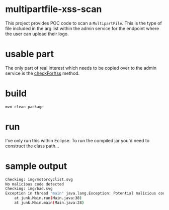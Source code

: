 # multipartfile-xss-scan
This project provides POC code to scan a `MultipartFile`. This is the type of file included in the arg list within the admin service for the endpoint where the user can upload their logo.

# usable part
The only part of real interest which needs to be copied over to the admin service is the [checkForXss](src/main/java/junk/Main#checkForXss) method.

# build
`mvn clean package`

# run
I've only run this within Eclipse. To run the compiled jar you'd need to construct the class path…

# sample output
```bash
Checking: img/motorcyclist.svg
No malicious code detected
Checking: img/bad.svg
Exception in thread "main" java.lang.Exception: Potential malicious code detected…
	at junk.Main.run(Main.java:38)
	at junk.Main.main(Main.java:28)
```

